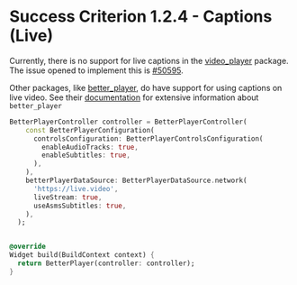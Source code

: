# Success Criterion 1.2.4 - Captions (Live)

Currently, there is no support for live captions in the [video_player](https://pub.dev/packages/video_player) package. The issue opened to implement this is [#50595](https://github.com/flutter/flutter/issues/50595).

Other packages, like [better_player](https://pub.dev/packages/better_player), do have support for using captions on live video. See their [documentation](https://jhomlala.github.io/betterplayer/#/README) for extensive information about `better_player`

```dart
BetterPlayerController controller = BetterPlayerController(
    const BetterPlayerConfiguration(
      controlsConfiguration: BetterPlayerControlsConfiguration(
        enableAudioTracks: true,
        enableSubtitles: true,
      ),
    ),
    betterPlayerDataSource: BetterPlayerDataSource.network(
      'https://live.video', 
      liveStream: true,
      useAsmsSubtitles: true,
    ),
  );


@override
Widget build(BuildContext context) {
  return BetterPlayer(controller: controller);
}
```
